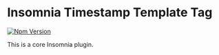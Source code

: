# Insomnia Timestamp Template Tag

[![Npm Version](https://img.shields.io/npm/v/insomnia-plugin-now.svg)](https://www.npmjs.com/package/insomnia-plugin-now)

This is a core Insomnia plugin.
